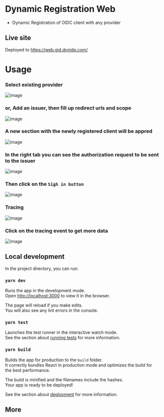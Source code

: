  #  Dynamic Registration Web
 
 - Dynamic Registration of OIDC client with any provider
 
 ## Live site
 
Deployed to https://web.gid.dynidp.com/

# Usage
### Select existing provider
![image](https://user-images.githubusercontent.com/29256880/215363151-e1f1c401-fb97-44bf-a151-a725166f8c14.png)

### or, Add an issuer, then fill up redirect urls and scope
![image](https://user-images.githubusercontent.com/29256880/215363190-8ed4848f-1716-4e48-92d7-9f41eed6b374.png)

### A new section with the newly registered client will be appred 
![image](https://user-images.githubusercontent.com/29256880/215363280-24561be1-043a-40b0-a6a0-6ffbee1b8ead.png)

### In the right tab you can see the authorization request to be sent to the issuer
![image](https://user-images.githubusercontent.com/29256880/215363339-15270c1a-51d7-4c17-b314-2b92b3b60b0f.png)

### Then click on the `Sigh in button`
![image](https://user-images.githubusercontent.com/29256880/215363443-4a1ff5b2-edad-4125-968f-24648d242eb5.png)

### Tracing
![image](https://user-images.githubusercontent.com/29256880/215363575-a8e68c4f-09a3-4f7d-bada-2baf37356af5.png)

### Click on the tracing event to get more data

![image](https://user-images.githubusercontent.com/29256880/215363593-ac217050-2428-4a5f-a44c-23b95a7af838.png)

## Local development

In the project directory, you can run:

### `yarn dev`

Runs the app in the development mode.\
Open [http://localhost:3000](http://localhost:3000) to view it in the browser.

The page will reload if you make edits.\
You will also see any lint errors in the console.

### `yarn test`

Launches the test runner in the interactive watch mode.\
See the section about [running tests](https://facebook.github.io/create-react-app/docs/running-tests) for more information.

### `yarn build`

Builds the app for production to the `build` folder.\
It correctly bundles React in production mode and optimizes the build for the best performance.

The build is minified and the filenames include the hashes.\
Your app is ready to be deployed!

See the section about [deployment](https://facebook.github.io/create-react-app/docs/deployment) for more information.
 
##  More

